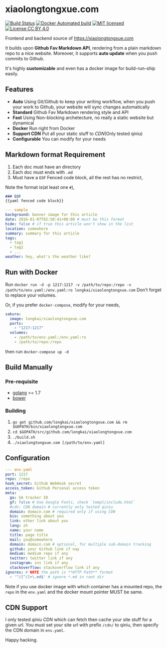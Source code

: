 xiaolongtongxue.com
===
[![Build Status](https://travis-ci.org/longkai/xiaolongtongxue.com.svg?branch=master)](https://travis-ci.org/longkai/xiaolongtongxue.com)
[![Docker Automated build](https://img.shields.io/docker/automated/jrottenberg/ffmpeg.svg?maxAge=2592000)](https://hub.docker.com/r/longkai/xiaolongtongxue.com/)
[![MIT licensed](https://img.shields.io/badge/license-MIT-blue.svg)](https://opensource.org/licenses/MIT)
[![License CC BY 4.0](https://img.shields.io/badge/License-CC%20BY%204.0-lightgrey.svg)](http://creativecommons.org/licenses/by/4.0/)

Frontend and backend source of https://xiaolongtongxue.com

It builds upon **Github Fav Markdown API**, rendering from a plain markdown repo to a nice website. Moreover, it supports **auto update** when you push commits to Github.

It's highly **customizable** and even has a docker image for build-run-ship easily.

## Features
- **Auto** Using Git/Github to keep your writing workflow, when you push your work to Github, your website will sync changes automatically
- **Standard** Github Fav Markdown rendering style and API
- **Fast** Using Non-blocking archetecture, no really a static website but dynamical
- **Docker** Run right from Docker
- **Support CDN** Put all your static stuff to *CDN*(Only tested qiniu)
- **Configurable** You can modify for your needs

## Markdown format Requirement
1. Each doc must have an directory
2. Each doc must ends with `.md`
3. Must have a `EOF` Fenced code block, all the rest has no restrict,

Note the format is(at least one `#`),

```md
### EOF
{{yaml fenced code block}}
```

```yaml
--- sample
background: banner image for this article
date: 2016-01-07T02:50:41+08:00 # must be this format
hide: false # if true this article won't show in the list
location: somewhere 
summary: summary for this article
tags:
  - tag1
  - tag2
  - ...
weather: hey, what's the weather like?
```

## Run with Docker
Run `docker run -d -p 1217:1217 -v /path/to/repo:/repo -v /path/to/env.yaml:/env.yaml:ro longkai/xiaolongtongxue.com` Don't forget to replace your volumes.

Or, if you prefer `docker-compose`, modify for your needs,

```yaml
sakura:
  image: longkai/xiaolongtongxue.com
  ports:
    - "1217:1217"
  volumes:
    - /path/to/env.yaml:/env.yaml:ro
    - /path/to/repo:/repo
```

then run `docker-compose up -d`

## Build Manually
### Pre-requisite
- [golang][go] >= 1.7
- [bower][bower]

### Building
1. `go get github.com/longkai/xiaolongtongxue.com && rm $GOPATH/bin/xiaolongtongxue.com`
2. `cd $GOPATH/src/github.com/longkai/xiaolongtongxue.com`
3. `./build.sh`
4. `./xiaolongtongxue.com [/path/to/env.yaml]`

## Configuration
```yaml
--- env.yaml
port: 1217
repo: /repo
hook_secret: Github WebHook secret
access_token: Github Personal access token
meta:
  ga: GA tracker ID
  gf: false # Use Google Fonts, check `templ/include.html`
  #cdn: CDN domain # currently only tested qiniu
  domain: domain.com # required only if using CDN
  bio: something about you
  link: other link about you
  lang: zh
  name: your name
  title: page title
  mail: you@somewhere
  domain: domain.com # optional, for multiple sub-domain tracking
  github: your Github link if nay
  medium: medium repo if any
  twitter: twitter link if any
  instagram: ins link if any
  stackoverflow: stackoverflow link if any
ignores: # NOTE the path is **HTTP Path** format
  - '^/[^/]+\.md$' # ignore *.md in root dir
```

Note if you use docker image with which container has a mounted repo, the `repo` in the `env.yaml` and the docker mount pointer MUST be same.

## CDN Support
I only tested *qiniu CDN* which can fetch then cache your site stuff for a given url. You must set your site url with prefix `/cdn/` to qiniu, then specify the CDN domain in `env.yaml`.

Happy hacking.

[go]: https://golang.org/
[bower]: https://bower.io/
